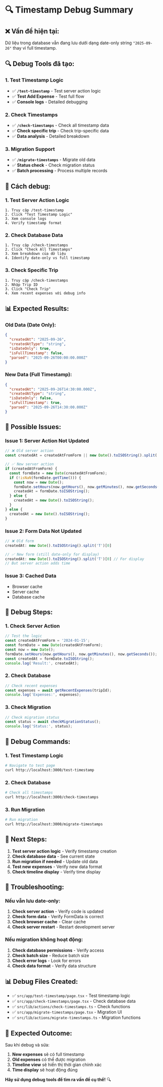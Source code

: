 # 🔍 Timestamp Debug Summary

## ❌ **Vấn đề hiện tại:**
Dữ liệu trong database vẫn đang lưu dưới dạng date-only string `"2025-09-26"` thay vì full timestamp.

## 🔍 **Debug Tools đã tạo:**

### **1. Test Timestamp Logic**
- ✅ **`/test-timestamp`** - Test server action logic
- ✅ **Test Add Expense** - Test full flow
- ✅ **Console logs** - Detailed debugging

### **2. Check Timestamps**
- ✅ **`/check-timestamps`** - Check all timestamp data
- ✅ **Check specific trip** - Check trip-specific data
- ✅ **Data analysis** - Detailed breakdown

### **3. Migration Support**
- ✅ **`/migrate-timestamps`** - Migrate old data
- ✅ **Status check** - Check migration status
- ✅ **Batch processing** - Process multiple records

## 🧪 **Cách debug:**

### **1. Test Server Action Logic**
```
1. Truy cập /test-timestamp
2. Click "Test Timestamp Logic"
3. Xem console logs
4. Verify timestamp format
```

### **2. Check Database Data**
```
1. Truy cập /check-timestamps
2. Click "Check All Timestamps"
3. Xem breakdown của dữ liệu
4. Identify date-only vs full timestamp
```

### **3. Check Specific Trip**
```
1. Truy cập /check-timestamps
2. Nhập Trip ID
3. Click "Check Trip"
4. Xem recent expenses với debug info
```

## 📊 **Expected Results:**

### **Old Data (Date Only):**
```json
{
  "createdAt": "2025-09-26",
  "createdAtType": "string",
  "isDateOnly": true,
  "isFullTimestamp": false,
  "parsed": "2025-09-26T00:00:00.000Z"
}
```

### **New Data (Full Timestamp):**
```json
{
  "createdAt": "2025-09-26T14:30:00.000Z",
  "createdAtType": "string", 
  "isDateOnly": false,
  "isFullTimestamp": true,
  "parsed": "2025-09-26T14:30:00.000Z"
}
```

## 🔧 **Possible Issues:**

### **Issue 1: Server Action Not Updated**
```typescript
// ❌ Old server action
const createdAt = createdAtFromForm || new Date().toISOString().split('T')[0];

// ✅ New server action  
if (createdAtFromForm) {
  const formDate = new Date(createdAtFromForm);
  if (!isNaN(formDate.getTime())) {
    const now = new Date();
    formDate.setHours(now.getHours(), now.getMinutes(), now.getSeconds());
    createdAt = formDate.toISOString();
  } else {
    createdAt = new Date().toISOString();
  }
} else {
  createdAt = new Date().toISOString();
}
```

### **Issue 2: Form Data Not Updated**
```typescript
// ❌ Old form
createdAt: new Date().toISOString().split('T')[0]

// ✅ New form (still date-only for display)
createdAt: new Date().toISOString().split('T')[0] // For display
// But server action adds time
```

### **Issue 3: Cached Data**
- Browser cache
- Server cache
- Database cache

## 🚀 **Debug Steps:**

### **1. Check Server Action**
```typescript
// Test the logic
const createdAtFromForm = '2024-01-15';
const formDate = new Date(createdAtFromForm);
const now = new Date();
formDate.setHours(now.getHours(), now.getMinutes(), now.getSeconds());
const createdAt = formDate.toISOString();
console.log('Result:', createdAt);
```

### **2. Check Database**
```typescript
// Check recent expenses
const expenses = await getRecentExpenses(tripId);
console.log('Expenses:', expenses);
```

### **3. Check Migration**
```typescript
// Check migration status
const status = await checkMigrationStatus();
console.log('Status:', status);
```

## 📝 **Debug Commands:**

### **1. Test Timestamp Logic**
```bash
# Navigate to test page
curl http://localhost:3000/test-timestamp
```

### **2. Check Database**
```bash
# Check all timestamps
curl http://localhost:3000/check-timestamps
```

### **3. Run Migration**
```bash
# Run migration
curl http://localhost:3000/migrate-timestamps
```

## 🎯 **Next Steps:**

1. **Test server action logic** - Verify timestamp creation
2. **Check database data** - See current state
3. **Run migration if needed** - Update old data
4. **Test new expenses** - Verify new data format
5. **Check timeline display** - Verify time display

## 🔧 **Troubleshooting:**

### **Nếu vẫn lưu date-only:**
1. **Check server action** - Verify code is updated
2. **Check form data** - Verify FormData is correct
3. **Check browser cache** - Clear cache
4. **Check server restart** - Restart development server

### **Nếu migration không hoạt động:**
1. **Check database permissions** - Verify access
2. **Check batch size** - Reduce batch size
3. **Check error logs** - Look for errors
4. **Check data format** - Verify data structure

## 📊 **Debug Files Created:**

- ✅ `src/app/test-timestamp/page.tsx` - Test timestamp logic
- ✅ `src/app/check-timestamps/page.tsx` - Check database data
- ✅ `src/lib/actions/check-timestamps.ts` - Check functions
- ✅ `src/app/migrate-timestamps/page.tsx` - Migration UI
- ✅ `src/lib/actions/migrate-timestamps.ts` - Migration functions

## 🎉 **Expected Outcome:**

Sau khi debug và sửa:

1. **New expenses** sẽ có full timestamp
2. **Old expenses** có thể được migration
3. **Timeline view** sẽ hiển thị thời gian chính xác
4. **Time display** sẽ hoạt động đúng

**Hãy sử dụng debug tools để tìm ra vấn đề cụ thể!** 🔍
